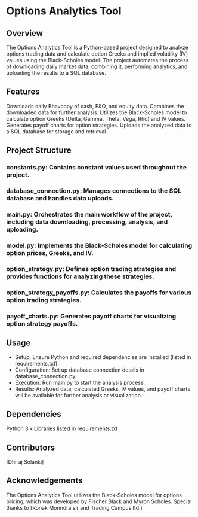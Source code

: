 # **Options Analytics Tool**
## Overview
The Options Analytics Tool is a Python-based project designed to analyze options trading data and calculate option Greeks and implied volatility (IV) values using the Black-Scholes model. The project automates the process of downloading daily market data, combining it, performing analytics, and uploading the results to a SQL database.

## Features
Downloads daily Bhavcopy of cash, F&O, and equity data.
Combines the downloaded data for further analysis.
Utilizes the Black-Scholes model to calculate option Greeks (Delta, Gamma, Theta, Vega, Rho) and IV values.
Generates payoff charts for option strategies.
Uploads the analyzed data to a SQL database for storage and retrieval.
## Project Structure
### constants.py: Contains constant values used throughout the project.
### database_connection.py: Manages connections to the SQL database and handles data uploads.
### main.py: Orchestrates the main workflow of the project, including data downloading, processing, analysis, and uploading.
### model.py: Implements the Black-Scholes model for calculating option prices, Greeks, and IV.
### option_strategy.py: Defines option trading strategies and provides functions for analyzing these strategies.
### option_strategy_payoffs.py: Calculates the payoffs for various option trading strategies.
### payoff_charts.py: Generates payoff charts for visualizing option strategy payoffs.
## Usage
- Setup: Ensure Python and required dependencies are installed (listed in requirements.txt).
- Configuration: Set up database connection details in database_connection.py.
- Execution: Run main.py to start the analysis process.
- Results: Analyzed data, calculated Greeks, IV values, and payoff charts will be available for further analysis or visualization.
## Dependencies
Python 3.x
Libraries listed in requirements.txt
## Contributors
[Dhiraj Solanki]


## Acknowledgements
The Options Analytics Tool utilizes the Black-Scholes model for options pricing, which was developed by Fischer Black and Myron Scholes.
Special thanks to [Ronak Monndra sir and Trading Campus ltd.)
